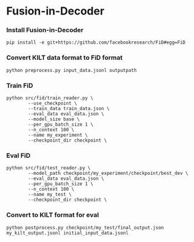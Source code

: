 # Fusion-in-Decoder

### Install Fusion-in-Decoder

`pip install -e git+https://github.com/facebookresearch/FiD#egg=FiD`

### Convert KILT data format to FiD format

```shell
python preprocess.py input_data.jsonl outputpath
```

### Train FiD

```shell
python src/fid/train_reader.py \
        --use_checkpoint \
        --train_data train_data.json \
        --eval_data eval_data.json \
        --model_size base \
        --per_gpu_batch_size 1 \
        --n_context 100 \
        --name my_experiment \
        --checkpoint_dir checkpoint \
```

### Eval FiD

```shell
python src/fid/test_reader.py \
        --model_path checkpoint/my_experiment/checkpoint/best_dev \
        --eval_data eval_data.json \
        --per_gpu_batch_size 1 \
        --n_context 100 \
        --name my_test \
        --checkpoint_dir checkpoint \
```

### Convert to KILT format for eval

```shell
python postprocess.py checkpoint/my_test/final_output.json my_kilt_output.jsonl initial_input_data.jsonl
```

